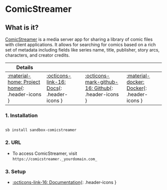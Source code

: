 # ComicStreamer

## What is it?

[ComicStreamer](https://github.com/beville/ComicStreamer) is a media server app for sharing a library of comic files with client applications. It allows for searching for comics based on a rich set of metadata including fields like series name, title, publisher, story arcs, characters, and creator credits.

| Details     |             |             |             |
|-------------|-------------|-------------|-------------|
| [:material-home: Project home](https://github.com/beville/ComicStreamer){: .header-icons } | [:octicons-link-16: Docs](https://github.com/beville/ComicStreamer){: .header-icons } | [:octicons-mark-github-16: Github](https://github.com/beville/ComicStreamer){: .header-icons } | [:material-docker: Docker](https://registry.hub.docker.com/r/kalinon/comicstreamer){: .header-icons }|

### 1. Installation

``` shell

sb install sandbox-comicstreamer

```

### 2. URL

- To access ComicStreamer, visit `https://comicstreamer._yourdomain.com_`

### 3. Setup

- [:octicons-link-16: Documentation](https://github.com/beville/ComicStreamer){: .header-icons }
